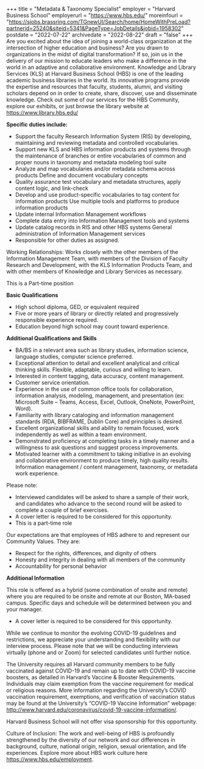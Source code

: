 +++
title = "Metadata & Taxonomy Specialist"
employer = "Harvard Business School"
employerurl = "https://www.hbs.edu/"
moreinfourl = "https://sjobs.brassring.com/TGnewUI/Search/home/HomeWithPreLoad?partnerid=25240&siteid=5341&PageType=JobDetails&jobid=1958302"
postdate = "2022-07-22"
archivedate = "2022-08-22"
draft = "false"
+++
Are you excited about the idea of joining a world-class organization at the intersection of higher education and business? Are you drawn to organizations in the midst of digital transformation? If so, join us in the delivery of our mission to educate leaders who make a difference in the world in an adaptive and collaborative environment. Knowledge and Library Services (KLS) at Harvard Business School (HBS) is one of the leading academic business libraries in the world. Its innovative programs provide the expertise and resources that faculty, students, alumni, and visiting scholars depend on in order to create, share, discover, use and disseminate knowledge. Check out some of our services for the HBS Community, explore our exhibits, or just browse the library website at https://www.library.hbs.edu/

**Specific duties include:**

- Support the faculty Research Information System (RIS) by developing, maintaining and reviewing metadata and controlled vocabularies.
- Support new KLS and HBS information products and systems through the maintenance of branches or entire vocabularies of common and proper nouns in taxonomy and metadata modeling tool suite
- Analyze and map vocabularies and/or metadata schema across products Define and document vocabulary concepts
- Quality assurance test vocabulary and metadata structures, apply content logic, and link-check
- Develop and use product-specific vocabularies to tag content for information products Use multiple tools and platforms to produce information products
- Update internal Information Management workflows
- Complete data entry into Information Management tools and systems
- Update catalog records in RIS and other HBS systems General administration of Information Management services
- Responsible for other duties as assigned.

Working Relationships: Works closely with the other members of the Information Management Team, with members of the Division of Faculty Research and Development, with the KLS Information Products Team, and with other members of Knowledge and Library Services as necessary.

This is a Part-time position

**Basic Qualifications**

- High school diploma, GED, or equivalent required
- Five or more years of library or directly related and progressively responsible experience required.
- Education beyond high school may count toward experience.

**Additional Qualifications and Skills**

- BA/BS in a relevant area such as library studies, information science, language studies, computer science preferred.
- Exceptional attention to detail and excellent analytical and critical thinking skills. Flexible, adaptable, curious and willing to learn.
- Interested in content tagging, data accuracy, content management.
- Customer service orientation.
- Experience in the use of common office tools for collaboration, information analysis, modeling, management, and presentation (ex: Microsoft Suite – Teams, Access, Excel, Outlook, OneNote, PowerPoint, Word).
- Familiarity with library cataloging and information management standards (RDA, BIBFRAME, Dublin Core) and principles is desired.
- Excellent organizational skills and ability to remain focused, work independently as well as within a team environment.
- Demonstrated proficiency at completing tasks in a timely manner and a willingness to ask questions and suggest process improvements.
- Motivated learner with a commitment to taking initiative in an evolving and collaborative environment to produce timely, high quality results. Information management / content management, taxonomy, or metadata work experience.

Please note:

- Interviewed candidates will be asked to share a sample of their work, and candidates who advance to the second round will be asked to complete a couple of brief exercises.
- A cover letter is required to be considered for this opportunity.
- This is a part-time role

Our expectations are that employees of HBS adhere to and represent our Community Values. They are:

- Respect for the rights, differences, and dignity of others
- Honesty and integrity in dealing with all members of the community
- Accountability for personal behavior

**Additional Information**

This role is offered as a hybrid (some combination of onsite and remote) where you are required to be onsite and remote at our Boston, MA-based campus. Specific days and schedule will be determined between you and your manager.

- A cover letter is required to be considered for this opportunity.

While we continue to monitor the evolving COVID-19 guidelines and restrictions, we appreciate your understanding and flexibility with our interview process. Please note that we will be conducting interviews virtually (phone and or Zoom) for selected candidates until further notice.

The University requires all Harvard community members to be fully vaccinated against COVID-19 and remain up to date with COVID-19 vaccine boosters, as detailed in Harvard’s Vaccine & Booster Requirements. Individuals may claim exemption from the vaccine requirement for medical or religious reasons. More information regarding the University’s COVID vaccination requirement, exemptions, and verification of vaccination status may be found at the University’s “COVID-19 Vaccine Information” webpage: http://www.harvard.edu/coronavirus/covid-19-vaccine-information/.

Harvard Business School will not offer visa sponsorship for this opportunity.

Culture of Inclusion: The work and well-being of HBS is profoundly strengthened by the diversity of our network and our differences in background, culture, national origin, religion, sexual orientation, and life experiences. Explore more about HBS work culture here https://www.hbs.edu/employment.